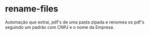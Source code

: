# rename-files
Automação que extrai, pdf's de uma pasta zipada e renomea os pdf's seguindo um padrão com CNPJ  e o nome da Empresa.
